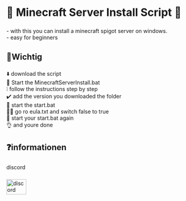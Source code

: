 <h1 align="left">💯​ Minecraft Server Install Script 💯​</h1>

###

<p align="left">- with this you can install a minecraft spigot server on windows.<br>- easy for beginners</p>

###

<p align="left"></p>

###

<h2 align="left">📌Wichtig</h2>

###

<p align="left">⬇️ download the script<br>🏁 Start the MinecraftServerInstall.bat<br>❕ follow the instructions step by step<br>✔️ add the version you downloaded the folder<br>🚀 start the start.bat<br>🚶‍♂️ go ro eula.txt and switch false to true<br>🎉 start your start.bat again<br>👌 and youre done</p>

###

<p align="left"></p>

###

<h2 align="left">❓​informationen</h2>

###

<p align="left">discord</p>

###

<div align="left">
  <a href="https://discord.gg/QqTz5TZFna" target="_blank">
    <img src="https://raw.githubusercontent.com/maurodesouza/profile-readme-generator/master/src/assets/icons/social/discord/default.svg" width="52" height="40" alt="discord logo"  />
  </a>
</div>

###

<p align="left"></p>

###
